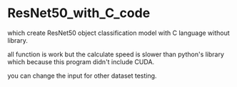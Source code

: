 # ResNet50_with_C_code
which create ResNet50 object classification model with C language without library.

all function is work but the calculate speed is slower than python's library which because this program didn't include CUDA.

you can change the input for other dataset testing.
